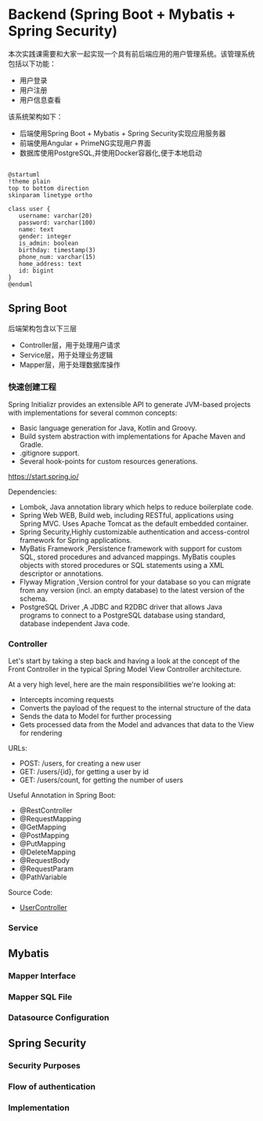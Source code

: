 # Backend (Spring Boot + Mybatis + Spring Security)

本次实践课需要和大家一起实现一个具有前后端应用的用户管理系统。该管理系统包括以下功能：

- 用户登录
- 用户注册
- 用户信息查看

该系统架构如下：

- 后端使用Spring Boot + Mybatis + Spring Security实现应用服务器
- 前端使用Angular + PrimeNG实现用户界面
- 数据库使用PostgreSQL,并使用Docker容器化,便于本地启动

```plantuml

@startuml
!theme plain
top to bottom direction
skinparam linetype ortho

class user {
   username: varchar(20)
   password: varchar(100)
   name: text
   gender: integer
   is_admin: boolean
   birthday: timestamp(3)
   phone_num: varchar(15)
   home_address: text
   id: bigint
}
@enduml

```

## Spring Boot

后端架构包含以下三层

- Controller层，用于处理用户请求
- Service层，用于处理业务逻辑
- Mapper层，用于处理数据库操作

### 快速创建工程

Spring Initializr provides an extensible API to generate JVM-based projects with implementations for several common
concepts:

- Basic language generation for Java, Kotlin and Groovy.
- Build system abstraction with implementations for Apache Maven and Gradle.
- .gitignore support.
- Several hook-points for custom resources generations.

https://start.spring.io/

Dependencies:

- Lombok, Java annotation library which helps to reduce boilerplate code.
- Spring Web WEB, Build web, including RESTful, applications using Spring MVC. Uses Apache Tomcat as the default
  embedded container.
- Spring Security,Highly customizable authentication and access-control framework for Spring applications.
- MyBatis Framework ,Persistence framework with support for custom SQL, stored procedures and advanced mappings. MyBatis
  couples objects with stored procedures or SQL statements using a XML descriptor or annotations.
- Flyway Migration ,Version control for your database so you can migrate from any version (incl. an empty database) to
  the latest version of the schema.
- PostgreSQL Driver ,A JDBC and R2DBC driver that allows Java programs to connect to a PostgreSQL database using
  standard, database independent Java code.

### Controller

Let's start by taking a step back and having a look at the concept of the Front Controller in the typical Spring Model
View Controller architecture.

At a very high level, here are the main responsibilities we're looking at:

- Intercepts incoming requests
- Converts the payload of the request to the internal structure of the data
- Sends the data to Model for further processing
- Gets processed data from the Model and advances that data to the View for rendering

URLs:

- POST: /users, for creating a new user
- GET: /users/{id}, for getting a user by id
- GET: /users/count, for getting the number of users

Useful Annotation in Spring Boot:

- @RestController
- @RequestMapping
- @GetMapping
- @PostMapping
- @PutMapping
- @DeleteMapping
- @RequestBody
- @RequestParam
- @PathVariable

Source Code:

- [UserController](/backend/src/main/java/com/kingland/neusoft/course/controller/UserController.java)

### Service

## Mybatis

### Mapper Interface

### Mapper SQL File

### Datasource Configuration

## Spring Security

### Security Purposes

### Flow of authentication

### Implementation
